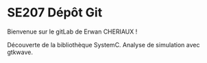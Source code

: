 # SE207 Dépôt Git

Bienvenue sur le gitLab de Erwan CHERIAUX !

Découverte de la bibliothèque SystemC.
Analyse de simulation avec gtkwave.
